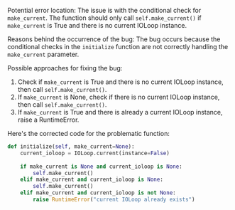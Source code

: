 Potential error location:
The issue is with the conditional check for `make_current`. The function should only call `self.make_current()` if `make_current` is True and there is no current IOLoop instance. 

Reasons behind the occurrence of the bug:
The bug occurs because the conditional checks in the `initialize` function are not correctly handling the `make_current` parameter.

Possible approaches for fixing the bug:
1. Check if `make_current` is True and there is no current IOLoop instance, then call `self.make_current()`.
2. If `make_current` is None, check if there is no current IOLoop instance, then call `self.make_current()`.
3. If `make_current` is True and there is already a current IOLoop instance, raise a RuntimeError.

Here's the corrected code for the problematic function:

```python
def initialize(self, make_current=None):
    current_ioloop = IOLoop.current(instance=False)
    
    if make_current is None and current_ioloop is None:
        self.make_current()
    elif make_current and current_ioloop is None:
        self.make_current()
    elif make_current and current_ioloop is not None:
        raise RuntimeError("current IOLoop already exists")
```